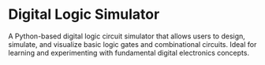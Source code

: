 # Digital Logic Simulator
 A Python-based digital logic circuit simulator that allows users to design, simulate, and visualize basic logic gates and combinational circuits. Ideal for learning and experimenting with fundamental digital electronics concepts.
